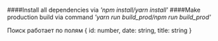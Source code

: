 ####Install all dependencies via _'npm install/yarn install'_
####Make production build via command _'yarn run build_prod/npm run build_prod'_

Поиск работает по полям { id: number, date: string, title: string }